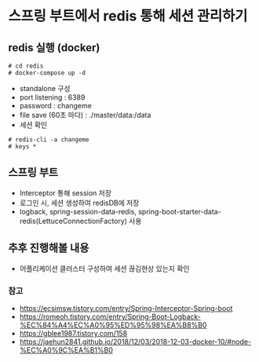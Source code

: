 # 스프링 부트에서 redis 통해 세션 관리하기
##  redis 실행 (docker)
```
# cd redis 
# docker-compose up -d
```

- standalone 구성
- port listening : 6389
- password : changeme
- file save (60초 마다) : ./master/data:/data
- 세션 확인
```
# redis-cli -a changeme
# keys *
```


## 스프링 부트
- Interceptor 통해 session 저장
- 로그인 시, 세션 생성하여 redisDB에 저장
- logback, spring-session-data-redis, spring-boot-starter-data-redis(LettuceConnectionFactory) 사용

## 추후 진행해볼 내용
- 어플리케이션 클러스터 구성하여 세션 끊김현상 있는지 확인

### 참고
- https://ecsimsw.tistory.com/entry/Spring-Interceptor-Spring-boot
- https://romeoh.tistory.com/entry/Spring-Boot-Logback-%EC%84%A4%EC%A0%95%ED%95%98%EA%B8%B0
- https://gblee1987.tistory.com/158
- https://jaehun2841.github.io/2018/12/03/2018-12-03-docker-10/#node-%EC%A0%9C%EA%B1%B0